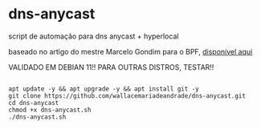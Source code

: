 # dns-anycast
script de automação para dns anycast + hyperlocal

baseado no artigo do mestre Marcelo Gondim para o BPF, [disponível aqui](https://wiki.brasilpeeringforum.org/w/DNS_Recursivo_Anycast_Hyperlocal)

VALIDADO EM DEBIAN 11!! PARA OUTRAS DISTROS, TESTAR!!

``` 

apt update -y && apt upgrade -y && apt install git -y
git clone https://github.com/wallacemariadeandrade/dns-anycast.git
cd dns-anycast
chmod +x dns-anycast.sh
./dns-anycast.sh

```